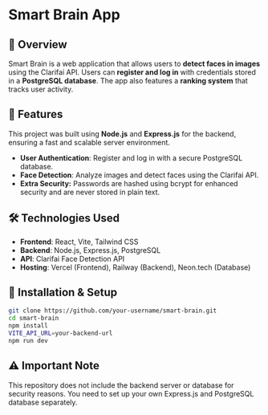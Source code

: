 # Smart Brain App

## 📌 Overview
Smart Brain is a web application that allows users to **detect faces in images** using the Clarifai API. Users can **register and log in** with credentials stored in a **PostgreSQL database**. The app also features a **ranking system** that tracks user activity.

## 🚀 Features

This project was built using **Node.js** and **Express.js** for the backend, ensuring a fast and scalable server environment.
- **User Authentication**: Register and log in with a secure PostgreSQL database.
- **Face Detection**: Analyze images and detect faces using the Clarifai API.
- **Extra Security:** Passwords are hashed using bcrypt for enhanced security and are never stored in plain text.

## 🛠️ Technologies Used
- **Frontend**: React, Vite, Tailwind CSS
- **Backend**: Node.js, Express.js, PostgreSQL
- **API**: Clarifai Face Detection API
- **Hosting**: Vercel (Frontend), Railway (Backend), Neon.tech (Database)

## 🔧 Installation & Setup
   ```sh
   git clone https://github.com/your-username/smart-brain.git
   cd smart-brain
   npm install
   VITE_API_URL=your-backend-url
   npm run dev
```

## ⚠️ Important Note
This repository does not include the backend server or database for security reasons. You need to set up your own Express.js and PostgreSQL database separately.
